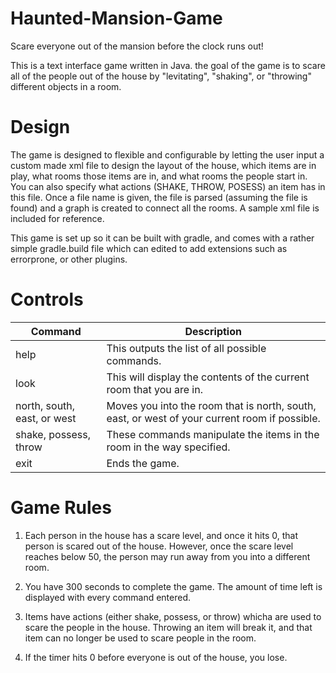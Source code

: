 # Haunted-Mansion-Game
Scare everyone out of the mansion before the clock runs out!

This is a text interface game written in Java. 
the goal of the game is to scare all of the people out of the house by "levitating", "shaking", or "throwing" different objects in a room.

# Design
The game is designed to flexible and configurable by letting the user input a custom made xml file to design the layout of the house, which items are in play, what rooms those items are in, and what rooms the people start in. You can also specify what actions (SHAKE, THROW, POSESS) an item has in this file. Once a file name is given, the file is parsed (assuming the file is found) and a graph is created to connect all the rooms. A sample xml file is included for reference.

This game is set up so it can be built with gradle, and comes with a rather simple gradle.build file which can edited to add extensions such as errorprone, or other plugins. 

# Controls
| Command | Description |
----------- | --------------------------------------- 
| help | This outputs the list of all possible commands. |
| look | This will display the contents of the current room that you are in. |
| north, south, east, or west | Moves you into the room that is north, south, east, or west of your current room if possible. |
| shake, possess, throw | These commands manipulate the items in the room in the way specified. |
| exit | Ends the game. |


# Game Rules
1. Each person in the house has a scare level, and once it hits 0, that person is scared out of the house. However, once the scare level reaches below 50, the person may run away from you into a different room. 

2. You have 300 seconds to complete the game. The amount of time left is displayed with every command entered.

3. Items have actions (either shake, possess, or throw) whicha are used to scare the people in the house. Throwing an item will break it, and that item can no longer be used to scare people in the room.

4. If the timer hits 0 before everyone is out of the house, you lose.
